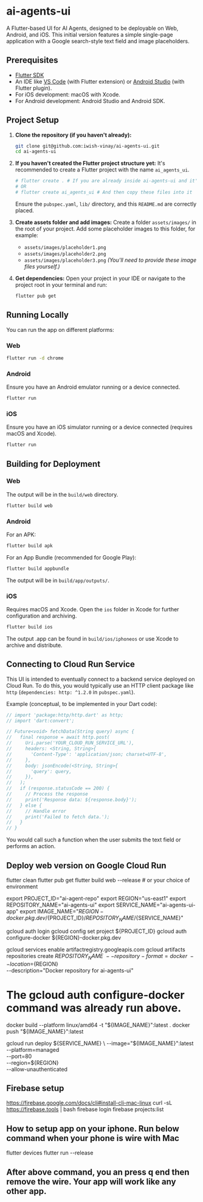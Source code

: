 # ai-agents-ui

A Flutter-based UI for AI Agents, designed to be deployable on Web, Android, and iOS.
This initial version features a simple single-page application with a Google search-style text field and image placeholders.

## Prerequisites

- [Flutter SDK](https://flutter.dev/docs/get-started/install)
- An IDE like [VS Code](https://code.visualstudio.com/) (with Flutter extension) or [Android Studio](https://developer.android.com/studio) (with Flutter plugin).
- For iOS development: macOS with Xcode.
- For Android development: Android Studio and Android SDK.

## Project Setup

1.  **Clone the repository (if you haven't already):**
    ```bash
    git clone git@github.com:iwish-vinay/ai-agents-ui.git
    cd ai-agents-ui
    ```

2.  **If you haven't created the Flutter project structure yet:**
    It's recommended to create a Flutter project with the name `ai_agents_ui`.
    ```bash
    # flutter create . # If you are already inside ai-agents-ui and it's empty
    # OR
    # flutter create ai_agents_ui # And then copy these files into it
    ```
    Ensure the `pubspec.yaml`, `lib/` directory, and this `README.md` are correctly placed.

3.  **Create assets folder and add images:**
    Create a folder `assets/images/` in the root of your project.
    Add some placeholder images to this folder, for example:
    - `assets/images/placeholder1.png`
    - `assets/images/placeholder2.png`
    - `assets/images/placeholder3.png`
    *(You'll need to provide these image files yourself.)*

4.  **Get dependencies:**
    Open your project in your IDE or navigate to the project root in your terminal and run:
    ```bash
    flutter pub get
    ```

## Running Locally

You can run the app on different platforms:

### Web
```bash
flutter run -d chrome
```

### Android
Ensure you have an Android emulator running or a device connected.
```bash
flutter run
```

### iOS
Ensure you have an iOS simulator running or a device connected (requires macOS and Xcode).
```bash
flutter run
```

## Building for Deployment

### Web
The output will be in the `build/web` directory.
```bash
flutter build web
```

### Android
For an APK:
```bash
flutter build apk
```
For an App Bundle (recommended for Google Play):
```bash
flutter build appbundle
```
The output will be in `build/app/outputs/`.

### iOS
Requires macOS and Xcode. Open the `ios` folder in Xcode for further configuration and archiving.
```bash
flutter build ios
```
The output .app can be found in `build/ios/iphoneos` or use Xcode to archive and distribute.

## Connecting to Cloud Run Service

This UI is intended to eventually connect to a backend service deployed on Cloud Run.
To do this, you would typically use an HTTP client package like `http` (`dependencies: http: ^1.2.0` in `pubspec.yaml`).

Example (conceptual, to be implemented in your Dart code):
```dart
// import 'package:http/http.dart' as http;
// import 'dart:convert';

// Future<void> fetchData(String query) async {
//   final response = await http.post(
//     Uri.parse('YOUR_CLOUD_RUN_SERVICE_URL'),
//     headers: <String, String>{
//       'Content-Type': 'application/json; charset=UTF-8',
//     },
//     body: jsonEncode(<String, String>{
//       'query': query,
//     }),
//   );
//   if (response.statusCode == 200) {
//     // Process the response
//     print('Response data: ${response.body}');
//   } else {
//     // Handle error
//     print('Failed to fetch data.');
//   }
// }
```
You would call such a function when the user submits the text field or performs an action.



## Deploy web version on Google Cloud Run

flutter clean
flutter pub get
flutter build web --release # or your choice of environment

export PROJECT_ID="ai-agent-repo"
export REGION="us-east1"
export REPOSITORY_NAME="ai-agents-ui"
export SERVICE_NAME="ai-agents-ui-app"
export IMAGE_NAME="${REGION}-docker.pkg.dev/${PROJECT_ID}/${REPOSITORY_NAME}/${SERVICE_NAME}"

gcloud auth login
gcloud config set project ${PROJECT_ID}
gcloud auth configure-docker ${REGION}-docker.pkg.dev


gcloud services enable artifactregistry.googleapis.com
gcloud artifacts repositories create ${REPOSITORY_NAME} \
    --repository-format=docker \
    --location=${REGION} \
    --description="Docker repository for ai-agents-ui"


# The gcloud auth configure-docker command was already run above.
docker build --platform linux/amd64 -t "${IMAGE_NAME}":latest .
docker push "${IMAGE_NAME}":latest

gcloud run deploy ${SERVICE_NAME} \
  --image="${IMAGE_NAME}":latest \
  --platform=managed \
  --port=80 \
  --region=${REGION} \
  --allow-unauthenticated




## Firebase setup 
https://firebase.google.com/docs/cli#install-cli-mac-linux
curl -sL https://firebase.tools | bash
firebase login
firebase projects:list

## How to setup app on your iphone. Run below command when your phone is wire with Mac
flutter devices
flutter run --release 
## After above command, you an press q end then remove the wire. Your app will work like any other app.
